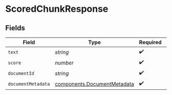 # ScoredChunkResponse


## Fields

| Field                                                                      | Type                                                                       | Required                                                                   | Description                                                                |
| -------------------------------------------------------------------------- | -------------------------------------------------------------------------- | -------------------------------------------------------------------------- | -------------------------------------------------------------------------- |
| `text`                                                                     | *string*                                                                   | :heavy_check_mark:                                                         | N/A                                                                        |
| `score`                                                                    | *number*                                                                   | :heavy_check_mark:                                                         | N/A                                                                        |
| `documentId`                                                               | *string*                                                                   | :heavy_check_mark:                                                         | N/A                                                                        |
| `documentMetadata`                                                         | [components.DocumentMetadata](../../models/components/documentmetadata.md) | :heavy_check_mark:                                                         | N/A                                                                        |